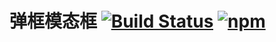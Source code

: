 # 弹框模态框 [![Build Status](https://travis-ci.org/yuhonyon/f2e-modal.svg?branch=master)](https://travis-ci.org/yuhonyon/f2e-modal) [![npm](https://img.shields.io/npm/v/@fastweb/modal.svg)](https://www.npmjs.com/package/@fastweb/modal)
